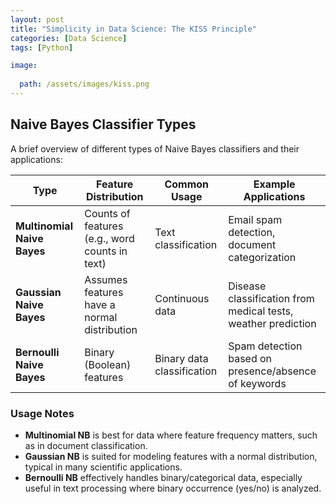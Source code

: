 ```yaml
---
layout: post
title: "Simplicity in Data Science: The KISS Principle"
categories: [Data Science]
tags: [Python]

image:
 
  path: /assets/images/kiss.png
---
```

## Naive Bayes Classifier Types

A brief overview of different types of Naive Bayes classifiers and their applications:

| Type | Feature Distribution | Common Usage | Example Applications |
|------|----------------------|--------------|---------------------|
| **Multinomial Naive Bayes** | Counts of features (e.g., word counts in text) | Text classification | Email spam detection, document categorization |
| **Gaussian Naive Bayes** | Assumes features have a normal distribution | Continuous data | Disease classification from medical tests, weather prediction |
| **Bernoulli Naive Bayes** | Binary (Boolean) features | Binary data classification | Spam detection based on presence/absence of keywords |

### Usage Notes
- **Multinomial NB** is best for data where feature frequency matters, such as in document classification.
- **Gaussian NB** is suited for modeling features with a normal distribution, typical in many scientific applications.
- **Bernoulli NB** effectively handles binary/categorical data, especially useful in text processing where binary occurrence (yes/no) is analyzed.
